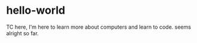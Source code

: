 # hello-world

TC here, I'm here to learn more about computers and learn to code.
seems alright so far.
